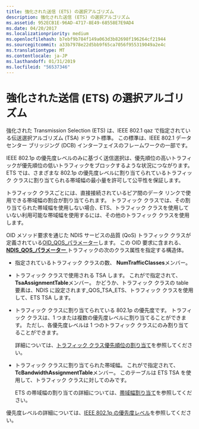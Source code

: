 ```yaml
---
title: 強化された送信 (ETS) の選択アルゴリズム
description: 強化された送信 (ETS) の選択アルゴリズム
ms.assetid: 952ECB1E-96AD-4717-8E49-68558E7E9AD4
ms.date: 04/20/2017
ms.localizationpriority: medium
ms.openlocfilehash: b7ebf9b784f149a063d3b82698f196264cf21944
ms.sourcegitcommit: a33b7978e22d5bb9f65ca7056f955319049a2e4c
ms.translationtype: MT
ms.contentlocale: ja-JP
ms.lasthandoff: 01/31/2019
ms.locfileid: "56537346"
---
```

# <a name="enhanced-transmission-selection-ets-algorithm"></a>強化された送信 (ETS) の選択アルゴリズム


強化された Transmission Selection (ETS) は、IEEE 802.1 qaz で指定されている伝送選択アルゴリズム (TSA) ドラフト標準。 この標準は、IEEE 802.1 データ センター ブリッジング (DCB) インターフェイスのフレームワークの一部です。

IEEE 802.1p の優先度レベルのみに基づく送信選択は、優先順位の高いトラフィックが優先順位の低いトラフィックをブロックするような状況につながります。 ETS では、さまざまな 802.1p の優先度レベルに割り当てられているトラフィック クラスに割り当てられる帯域幅の最小量を許可して公平性を保証します。

トラフィック クラスごとには、直接接続されているピア間のデータ リンクで使用できる帯域幅の割合が割り当てられます。 トラフィック クラスでは、その割り当てられた帯域幅を使用しない場合、ETS、トラフィック クラスを使用していない利用可能な帯域幅を使用するには、その他のトラフィック クラスを使用します。

OID メソッド要求を通じた NDIS サービスの品質 (QoS) トラフィック クラスが定義されている[OID\_QOS\_パラメーター](https://msdn.microsoft.com/library/windows/hardware/hh451835)します。 この OID 要求に含まれる、 [ **NDIS\_QOS\_パラメーター** ](https://msdn.microsoft.com/library/windows/hardware/hh451640)トラフィックの次のクラス属性を指定する構造体。

-   指定されているトラフィック クラスの数、 **NumTrafficClasses**メンバー。

-   トラフィック クラスで使用される TSA します。 これがで指定されて、 **TsaAssignmentTable**メンバー。 かどうか、トラフィック クラスの table 要素は、NDIS に設定されます\_QOS\_TSA\_ETS、トラフィック クラスを使用して、ETS TSA します。

-   トラフィック クラスに割り当てられている 802.1p の優先度です。 トラフィック クラスは、1 つまたは複数の優先度レベルに割り当てることができます。 ただし、各優先度レベルは 1 つのトラフィック クラスにのみ割り当てることができます。

    詳細については、[トラフィック クラス優先順位の割り当て](traffic-class-priority-assignment.md)を参照してください。

-   トラフィック クラスに割り当てられた帯域幅。 これがで指定されて、 **TcBandwidthAssignmentTable**メンバー。 このテーブルは ETS TSA を使用して、トラフィック クラスに対してのみです。

    ETS の帯域幅の割り当ての詳細については、[帯域幅割り当て](bandwidth-allocation.md)を参照してください。

優先度レベルの詳細については、[IEEE 802.1p の優先度レベル](ieee-802-1p-priority-levels.md)を参照してください。

 

 





